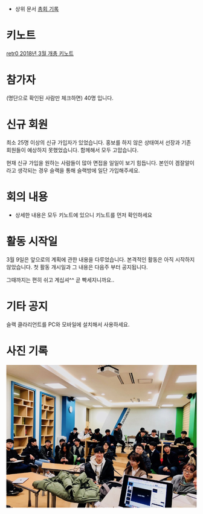 <!-- TITLE: 2018 년 03 월 09 일 -->
<!-- SUBTITLE: 총회 내용 2018 년 03 월 09 일 -->

 * 상위 문서 [총회 기록](/총회-기록)


# 키노트
[retr0 2018년 3월 개총 키노트](/uploads/club-keynote/retr-0-2018-03.pdf "Retr 0 2018 03")

# 참가자
(명단으로 확인된 사람만 체크하면) 40명 입니다.
# 신규 회원
최소 25명 이상의 신규 가입자가 있었습니다.
홍보를 하지 않은 상태여서 선장과 기존 회원들이 예상하지 못했었습니다.
함께해서 모두 고맙습니다.


현재 신규 가입을 원하는 사람들이 많아 면접을 일일이 보기 힘듭니다.
본인이 겜잘알이라고 생각되는 경우 슬랙을 통해 슬랙방에 일단 가입해주세요.

# 회의 내용
 * 상세한 내용은 모두 키노트에 있으니 키노트를 먼저 확인하세요

# 활동 시작일
3월 9일은 앞으로의 계획에 관한 내용을 다루었습니다.
본격적인 활동은 아직 시작하지 않았습니다. 첫 활동 개시일과 그 내용은 다음주 부터 공지됩니다.

그때까지는 편히 쉬고 계십셔^^
곧 빡세지니까요..

# 기타 공지
슬랙 클라리언트를 PC와 모바일에 설치해서 사용하세요.

# 사진 기록
![Img 0652](/uploads/img-0652.jpg "Img 0652")